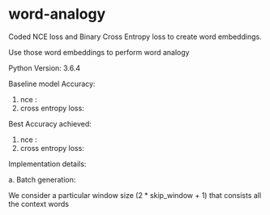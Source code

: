# word-analogy
Coded NCE loss and Binary Cross Entropy loss to create word embeddings.

Use those word embeddings to perform word analogy

Python Version: 3.6.4

Baseline model Accuracy: 
 1. nce : 
 2. cross entropy loss:

Best Accuracy achieved:
 1. nce : 
 2. cross entropy loss: 


Implementation details:

a. Batch generation:

We consider a particular window size (2 * skip_window + 1) that consists all the context words